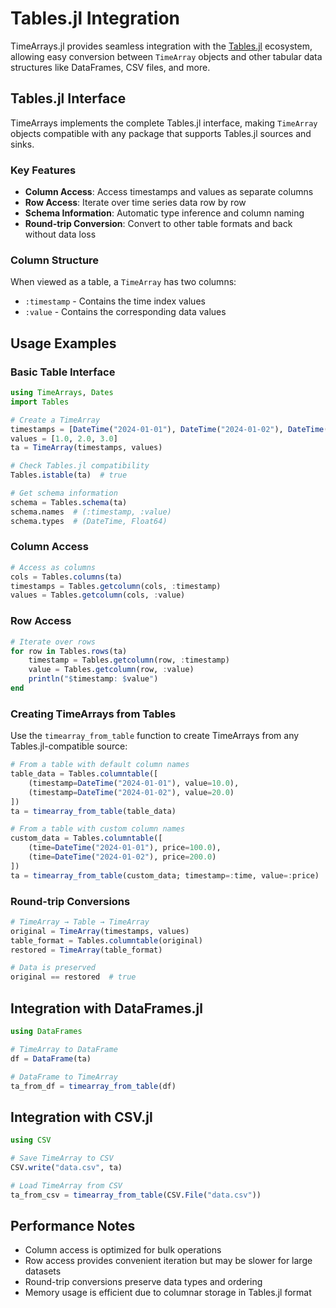 # Tables.jl Integration

TimeArrays.jl provides seamless integration with the [Tables.jl](https://github.com/JuliaData/Tables.jl) ecosystem, allowing easy conversion between `TimeArray` objects and other tabular data structures like DataFrames, CSV files, and more.

## Tables.jl Interface

TimeArrays implements the complete Tables.jl interface, making `TimeArray` objects compatible with any package that supports Tables.jl sources and sinks.

### Key Features

- **Column Access**: Access timestamps and values as separate columns
- **Row Access**: Iterate over time series data row by row
- **Schema Information**: Automatic type inference and column naming
- **Round-trip Conversion**: Convert to other table formats and back without data loss

### Column Structure

When viewed as a table, a `TimeArray` has two columns:
- `:timestamp` - Contains the time index values
- `:value` - Contains the corresponding data values

## Usage Examples

### Basic Table Interface

```julia
using TimeArrays, Dates
import Tables

# Create a TimeArray
timestamps = [DateTime("2024-01-01"), DateTime("2024-01-02"), DateTime("2024-01-03")]
values = [1.0, 2.0, 3.0]
ta = TimeArray(timestamps, values)

# Check Tables.jl compatibility
Tables.istable(ta)  # true

# Get schema information
schema = Tables.schema(ta)
schema.names  # (:timestamp, :value)
schema.types  # (DateTime, Float64)
```

### Column Access

```julia
# Access as columns
cols = Tables.columns(ta)
timestamps = Tables.getcolumn(cols, :timestamp)
values = Tables.getcolumn(cols, :value)
```

### Row Access

```julia
# Iterate over rows
for row in Tables.rows(ta)
    timestamp = Tables.getcolumn(row, :timestamp)
    value = Tables.getcolumn(row, :value)
    println("$timestamp: $value")
end
```

### Creating TimeArrays from Tables

Use the `timearray_from_table` function to create TimeArrays from any Tables.jl-compatible source:

```julia
# From a table with default column names
table_data = Tables.columntable([
    (timestamp=DateTime("2024-01-01"), value=10.0),
    (timestamp=DateTime("2024-01-02"), value=20.0)
])
ta = timearray_from_table(table_data)

# From a table with custom column names
custom_data = Tables.columntable([
    (time=DateTime("2024-01-01"), price=100.0),
    (time=DateTime("2024-01-02"), price=200.0)
])
ta = timearray_from_table(custom_data; timestamp=:time, value=:price)
```

### Round-trip Conversions

```julia
# TimeArray → Table → TimeArray
original = TimeArray(timestamps, values)
table_format = Tables.columntable(original)
restored = TimeArray(table_format)

# Data is preserved
original == restored  # true
```

## Integration with DataFrames.jl

```julia
using DataFrames

# TimeArray to DataFrame
df = DataFrame(ta)

# DataFrame to TimeArray
ta_from_df = timearray_from_table(df)
```

## Integration with CSV.jl

```julia
using CSV

# Save TimeArray to CSV
CSV.write("data.csv", ta)

# Load TimeArray from CSV
ta_from_csv = timearray_from_table(CSV.File("data.csv"))
```

## Performance Notes

- Column access is optimized for bulk operations
- Row access provides convenient iteration but may be slower for large datasets
- Round-trip conversions preserve data types and ordering
- Memory usage is efficient due to columnar storage in Tables.jl format